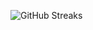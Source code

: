 ![GitHub Streaks](https://github-streaks-mqc9.onrender.com/streak/happilli/image?theme=midnight&cache_bust=1743288632&lang=ja)
